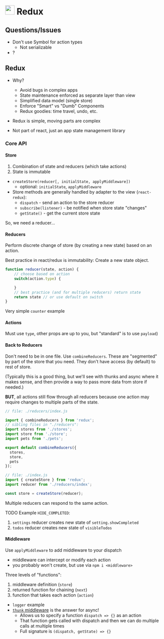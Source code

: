 <img src="https://cloud.githubusercontent.com/assets/478864/22186847/68223ce6-e0b1-11e6-8a62-0e3edc96725e.png" width=30> Redux
===

## Questions/Issues

* Don't use Symbol for action types 
    * Not serializable
* ?

## Redux

* Why?
    * Avoid bugs in complex apps
    * State maintenance enforced as separate layer than view
    * Simplified data model (single store)
    * Enforce "Smart" vs "Dumb" Components 
    * Redux goodies: time travel, undo, etc.

* Redux is simple, moving parts are complex
* Not part of react, just an app state management library

### Core API

#### Store

1. Combination of state and reducers (which take actions)
1. State is immutable

* `createStore(reducer[, initialState, applyMiddleware])`
    * optional: `initialState`, `applyMiddleware`
* Store methods are generally handled by adapter to the view (`react-redux`):
    * `dispatch` - send an action to the store reducer
    * `subscribe(listener)` - be notified when store state "changes"
    * `getState()` - get the current store state

So, we need a reducer...

#### Reducers

Perform discrete change of store (by creating a new state) based on an action. 

Best practice in react/redux is immutability: Create a new state object.

```js
function reducer(state, action) {
    // choose based on action
    switch(action.type) {

    }
    // best practice (and for multiple reducers) return state
    return state // or use default on switch
}
```

Very simple `counter` example

#### Actions

Must use `type`, other props are up to you, but "standard" is to use `payload`)

#### Back to Reducers

Don't need to be in one file. Use `combineReducers`. These are "segmented" by part of the
store that you need. They don't have access (by default) to rest of store. 

(Typically this is a good thing, but we'll see with thunks and async where it makes sense, and then provide a way to pass more data from store if needed.)

**BUT**, all actions still flow through all reducers because one action may require changes to multiple parts of the state.

```js
// file: ./reducers/index.js

import { combineReducers } from 'redux';
// sibling files in "./reducers":
import stores from './stores';
import store from './store';
import pets from './pets';

export default combineReducers({
  stores,
  store,
  pets
});

// file: ./index.js
import { createStore } from 'redux';
import reducer from './reducers/index';

const store = createStore(reducer);

```

Multiple reducers can respond to the same action. 

TODO Example `HIDE_COMPLETED`:
1. `settings` reducer creates new state of `setting.showCompleted`
1. `todos` reducer creates new state of `visibleTodos`

#### Middleware

Use `applyMiddleware` to add middleware to your dispatch

* middleware can intercept or modify each action
* you probably won't create, but use via `npm i <middleware>`

Three levels of "functions":
1. middleware definition (`store`)
1. returned function for chaining (`next`)
1. function that takes each action (`action`)
    
* `logger` example
* [`thunk` middleware](https://github.com/gaearon/redux-thunk) is the answer for async!
    * Allows us to specify a function `dispatch => {}` as an action
    * That function gets called with dispatch and then we can do 
    multiple calls at multiple times
    * Full signature is `(dispatch, getState) => {}`


